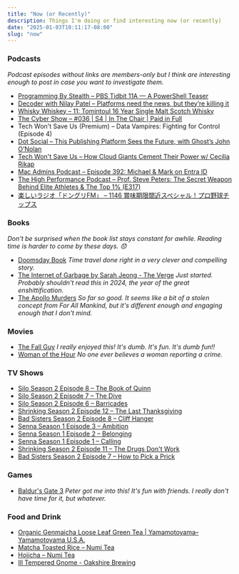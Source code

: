 ```yaml
---
title: "Now (or Recently)"
description: Things I'm doing or find interesting now (or recently)
date: "2025-01-03T10:11:17-08:00"
slug: "now"
---
```


### Podcasts

*Podcast episodes without links are members-only but I think are interesting enough to post in case you want to investigate them.*

- [Programming By Stealth – PBS Tidbit 11A — A PowerShell Teaser](https://overcast.fm/+JGaDQsRj4)
- [Decoder with Nilay Patel – Platforms need the news, but they’re killing it](https://overcast.fm/+QLdudv5mo)
- [Whisky Whiskey – 11: Tomintoul 16 Year Single Malt Scotch Whisky](https://overcast.fm/+BLIhdouKig)
- [The Cyber Show – #036 | S4 | In The Chair | Paid in Full](https://overcast.fm/+BCiz9RU_yM)
- Tech Won't Save Us (Premium) – Data Vampires: Fighting for Control (Episode 4)
- [Dot Social – This Publishing Platform Sees the Future, with Ghost’s John O’Nolan](https://overcast.fm/+BFLqE2Xy2I)
- [Tech Won't Save Us – How Cloud Giants Cement Their Power w/ Cecilia Rikap](https://overcast.fm/+ZpQAIwawQ)
- [Mac Admins Podcast – Episode 392: Michael & Mark on Entra ID](https://overcast.fm/+OG8y_3IXo)
- [The High Performance Podcast – Prof. Steve Peters: The Secret Weapon Behind Elite Athletes & The Top 1% (E317)](https://overcast.fm/+qG23IW8ZE)
- [楽しいラジオ「ドングリFM」 – 1146 賞味期限間近スペシャル！プロ野球チップス](https://overcast.fm/+9ABLfry40)

### Books

*Don't be surprised when the book list stays constant for awhile. Reading time is harder to come by these days. 😞*

- [Doomsday Book](https://books.apple.com/us/book/doomsday-book/id420427169) *Time travel done right in a very clever and compelling story.*
- [The Internet of Garbage by Sarah Jeong - The Verge](https://www.theverge.com/2018/8/28/17777330/internet-of-garbage-book-sarah-jeong-online-harassment) *Just started. Probably shouldn't read this in 2024, the year of the great enshittification.*
- [The Apollo Murders](https://books.apple.com/us/book/the-apollo-murders/id1552671476) *So far so good. It seems like a bit of a stolen concept from For All Mankind, but it's different enough and engaging enough that I don't mind.*

### Movies

- [The Fall Guy](https://www.themoviedb.org/movie/746036-the-fall-guy-2024) *I really enjoyed this! It's dumb. It's fun. It's dumb fun!!*
- [Woman of the Hour](https://www.themoviedb.org/movie/835113-woman-of-the-hour-2024) *No one ever believes a woman reporting a crime.*

### TV Shows

- [Silo Season 2 Episode 8 – The Book of Quinn](https://www.themoviedb.org/tv/125988-silo/season/2/episode/8)
- [Silo Season 2 Episode 7 – The Dive](https://www.themoviedb.org/tv/125988-silo/season/2/episode/7)
- [Silo Season 2 Episode 6 – Barricades](https://www.themoviedb.org/tv/125988-silo/season/2/episode/6)
- [Shrinking Season 2 Episode 12 – The Last Thanksgiving](https://www.themoviedb.org/tv/136311-shrinking/season/2/episode/12)
- [Bad Sisters Season 2 Episode 8 – Cliff Hanger](https://www.themoviedb.org/tv/199318-bad-sisters/season/2/episode/8)
- [Senna Season 1 Episode 3 – Ambition](https://www.themoviedb.org/tv/211039-senna/season/1/episode/3)
- [Senna Season 1 Episode 2 – Belonging](https://www.themoviedb.org/tv/211039-senna/season/1/episode/2)
- [Senna Season 1 Episode 1 – Calling](https://www.themoviedb.org/tv/211039-senna/season/1/episode/1)
- [Shrinking Season 2 Episode 11 – The Drugs Don't Work](https://www.themoviedb.org/tv/136311-shrinking/season/2/episode/11)
- [Bad Sisters Season 2 Episode 7 – How to Pick a Prick](https://www.themoviedb.org/tv/199318-bad-sisters/season/2/episode/7)

### Games

- [Baldur's Gate 3](https://baldursgate3.game/) *Peter got me into this! It's fun with friends. I really don't have time for it, but whatever.*

### Food and Drink

- [Organic Genmaicha Loose Leaf Green Tea | Yamamotoyama– Yamamotoyama U.S.A.](https://yamamotoyama.com/products/organic-genmaicha-loose-green-tea)
- [Matcha Toasted Rice – Numi Tea](https://numitea.com/products/matcha-toasted-rice)
- [Hojicha – Numi Tea](https://numitea.com/collections/tea-bags/products/hojicha?_pos=4&_fid=a6aa6d029&_ss=c)
- [Ill Tempered Gnome - Oakshire Brewing](https://oakbrew.com/beers/ill-tempered-gnome/)
